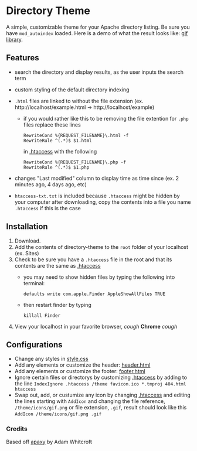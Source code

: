 # Directory Theme
A simple, customizable theme for your Apache directory listing.
Be sure you have ```mod_autoindex``` loaded. Here is a demo of what the result looks like: [gif library](http://hugtheef.com).

## Features

- search the directory and display results, as the user inputs the search term
- custom styling of the default directory indexing
- ```.html``` files are linked to without the file extension (ex. http://localhost/example.html -> http://localhost/example)

	- if you would rather like this to be removing the file extention for ```.php``` files replace these lines 

		```
		RewriteCond %{REQUEST_FILENAME}\.html -f
		RewriteRule ^(.*)$ $1.html
		```

		in [.htaccess](https://github.com/jfrazelle/directory-theme/blob/master/.htaccess) with the following

		```
		RewriteCond %{REQUEST_FILENAME}\.php -f
		RewriteRule ^(.*)$ $1.php
		```
- changes "Last modified" column to display time as time since (ex. 2 minutes ago, 4 days ago, etc)
- ```htaccess-txt.txt``` is included because ```.htaccess``` might be hidden by your computer after downloading, copy the contents into a file you name ```.htaccess``` if this is the case

## Installation

1. Download.
2. Add the contents of directory-theme to the ```root``` folder of your localhost (ex. Sites)
3. Check to be sure you have a ```.htaccess``` file in the root and that its contents are the same as [.htaccess](https://github.com/jfrazelle/directory-theme/blob/master/.htaccess)
	- you may need to show hidden files by typing the following into terminal:
		
		```
		defaults write com.apple.Finder AppleShowAllFiles TRUE
		```


	- then restart finder by typing
	
		```
		killall Finder
		```
3. View your localhost in your favorite browser, *cough* **Chrome** *cough*

## Configurations

- Change any styles in [style.css](https://github.com/jfrazelle/directory-theme/blob/master/theme/style.css)
- Add any elements or customize the header:  [header.html](https://github.com/jfrazelle/directory-theme/blob/master/theme/header.html)
- Add any elements or customize the footer:  [footer.html](https://github.com/jfrazelle/directory-theme/blob/master/theme/footer.html)
- Ignore certain files or directorys by customizing [.htaccess](https://github.com/jfrazelle/directory-theme/blob/master/.htaccess) by adding to the line ```IndexIgnore .htaccess /theme favicon.ico *.tmproj 404.html htaccess```
- Swap out, add, or custumize any icon by changing [.htaccess](https://github.com/jfrazelle/directory-theme/blob/master/.htaccess) and editing the lines starting with ```AddIcon``` and changing the file reference, ```/theme/icons/gif.png``` or file extension, ```.gif```, result should look like this ```AddIcon /theme/icons/gif.png .gif```


### Credits

Based off [apaxy](https://github.com/AdamWhitcroft/Apaxy) by Adam Whitcroft 